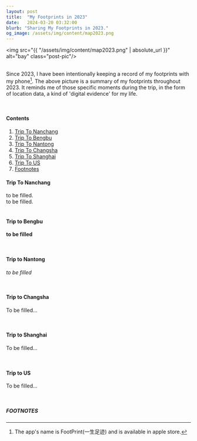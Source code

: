 ```yaml
---
layout: post
title:  "My Footprints in 2023"
date:   2024-03-20 03:32:00
blurb: "Sharing My Footprints in 2023."
og_image: /assets/img/content/map2023.png
---
```


<img src="{{ "/assets/img/content/map2023.png" | absolute_url }}" alt="bay" class="post-pic"/>
<br />
<br />

Since 2023, I have been intentionally keeping a record of my footprints with my phone[^1]. The above picture is a summary of my footprints throughout 2023. It reminds me of those specific moments during the trip, in the form of location data, a kind of 'digital evidence' for my life.

<br />


#### Contents
1. [Trip To Nanchang](#trip-to-nanchang)
2. [Trip To Bengbu](#trip-to-bengbu)
3. [Trip To Nantong](#trip-to-nantong)
4. [Trip To Changsha](#trip-to-changsha)
5. [Trip To Shanghai](#trip-to-shanghai)
6. [Trip To US](#trip-to-us)
7. [Footnotes](#footnotes)

#### Trip To Nanchang
to be filled.
<br />
to be filled.
<br />
<br />

#### Trip to Bengbu
**to be filled**

<br />

#### Trip to Nantong
*to be filled* 

<br />

#### Trip to Changsha
To be filled...

<br />

#### Trip to Shanghai
To be filled...

<br />

#### Trip to US
To be filled...

<br />


##### FOOTNOTES

[^1]: The app's name is FootPrint(一生足迹) and is available in apple store.
